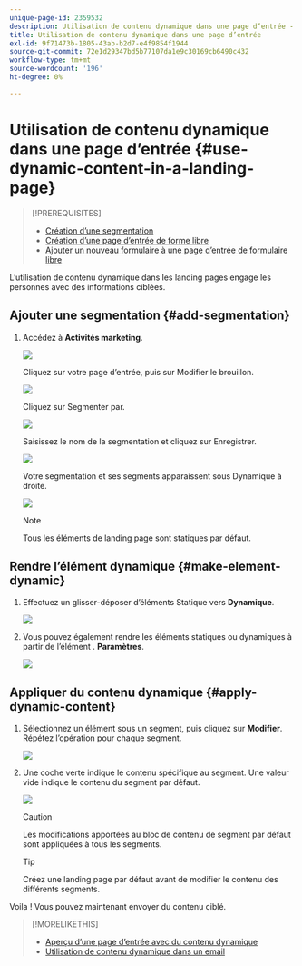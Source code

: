 ```yaml
---
unique-page-id: 2359532
description: Utilisation de contenu dynamique dans une page d’entrée - Documents Marketo - Documentation du produit
title: Utilisation de contenu dynamique dans une page d’entrée
exl-id: 9f71473b-1805-43ab-b2d7-e4f9854f1944
source-git-commit: 72e1d29347bd5b77107da1e9c30169cb6490c432
workflow-type: tm+mt
source-wordcount: '196'
ht-degree: 0%

---
```


# Utilisation de contenu dynamique dans une page d’entrée {#use-dynamic-content-in-a-landing-page}

>[!PREREQUISITES]
>
>* [Création d’une segmentation](/help/marketo/product-docs/personalization/segmentation-and-snippets/segmentation/create-a-segmentation.md)
>* [Création d’une page d’entrée de forme libre](/help/marketo/product-docs/demand-generation/landing-pages/free-form-landing-pages/create-a-free-form-landing-page.md)
>* [Ajouter un nouveau formulaire à une page d’entrée de formulaire libre](/help/marketo/product-docs/demand-generation/landing-pages/free-form-landing-pages/add-a-new-form-to-a-free-form-landing-page.md)


L’utilisation de contenu dynamique dans les landing pages engage les personnes avec des informations ciblées.

## Ajouter une segmentation {#add-segmentation}

1. Accédez à **Activités marketing**.

   ![](assets/login-marketing-activities.png)

   Cliquez sur votre page d’entrée, puis sur Modifier le brouillon.

   ![](assets/landingpageeditdraft.jpg)

   Cliquez sur Segmenter par.

   ![](assets/image2015-5-21-12-3a31-3a20.png)

   Saisissez le nom de la segmentation et cliquez sur Enregistrer.

   ![](assets/image2014-9-16-14-3a50-3a5.png)

   Votre segmentation et ses segments apparaissent sous Dynamique à droite.

   ![](assets/image2015-5-21-12-3a36-3a40.png)

   >[!NOTE]
   >
   >Tous les éléments de landing page sont statiques par défaut.

## Rendre l’élément dynamique {#make-element-dynamic}

1. Effectuez un glisser-déposer d’éléments Statique vers **Dynamique**.

   ![](assets/image2014-9-16-14-3a50-3a27.png)

1. Vous pouvez également rendre les éléments statiques ou dynamiques à partir de l’élément . **Paramètres**.

   ![](assets/image2015-5-21-12-3a39-3a41.png)

## Appliquer du contenu dynamique {#apply-dynamic-content}

1. Sélectionnez un élément sous un segment, puis cliquez sur **Modifier**. Répétez l’opération pour chaque segment.

   ![](assets/image2015-5-21-12-3a42-3a11.png)

1. Une coche verte indique le contenu spécifique au segment. Une valeur vide indique le contenu du segment par défaut.

   ![](assets/image2015-5-21-12-3a44-3a24.png)

   >[!CAUTION]
   >
   >Les modifications apportées au bloc de contenu de segment par défaut sont appliquées à tous les segments.

   >[!TIP]
   >
   >Créez une landing page par défaut avant de modifier le contenu des différents segments.

Voila ! Vous pouvez maintenant envoyer du contenu ciblé.

>[!MORELIKETHIS]
>
>* [Aperçu d’une page d’entrée avec du contenu dynamique](/help/marketo/product-docs/demand-generation/landing-pages/landing-page-actions/preview-a-landing-page-with-dynamic-content.md)
>* [Utilisation de contenu dynamique dans un email](/help/marketo/product-docs/email-marketing/general/functions-in-the-editor/using-dynamic-content-in-an-email.md)

